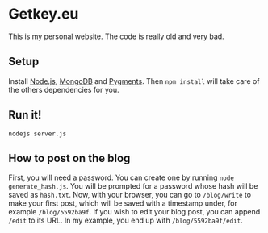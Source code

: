 # Getkey.eu

This is my personal website. The code is really old and very bad.

## Setup

Install [Node.js](https://nodejs.org/), [MongoDB](https://www.mongodb.org/) and [Pygments](http://pygments.org/). Then `npm install` will take care of the others dependencies for you.

## Run it! 

```
nodejs server.js
```

## How to post on the blog

First, you will need a password. You can create one by running `node generate_hash.js`. You will be prompted for a password whose hash will be saved as `hash.txt`.
Now, with your browser, you can go to `/blog/write` to make your first post, which will be saved with a timestamp under, for example `/blog/5592ba9f`. If you wish to edit your blog post, you can append `/edit` to its URL. In my example, you end up with `/blog/5592ba9f/edit`.

